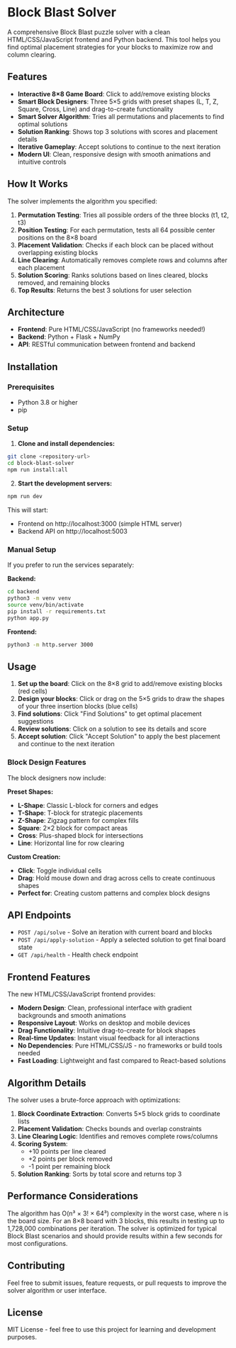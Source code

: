 # Block Blast Solver

A comprehensive Block Blast puzzle solver with a clean HTML/CSS/JavaScript frontend and Python backend. This tool helps you find optimal placement strategies for your blocks to maximize row and column clearing.

## Features

- **Interactive 8×8 Game Board**: Click to add/remove existing blocks
- **Smart Block Designers**: Three 5×5 grids with preset shapes (L, T, Z, Square, Cross, Line) and drag-to-create functionality
- **Smart Solver Algorithm**: Tries all permutations and placements to find optimal solutions
- **Solution Ranking**: Shows top 3 solutions with scores and placement details
- **Iterative Gameplay**: Accept solutions to continue to the next iteration
- **Modern UI**: Clean, responsive design with smooth animations and intuitive controls

## How It Works

The solver implements the algorithm you specified:

1. **Permutation Testing**: Tries all possible orders of the three blocks (t1, t2, t3)
2. **Position Testing**: For each permutation, tests all 64 possible center positions on the 8×8 board
3. **Placement Validation**: Checks if each block can be placed without overlapping existing blocks
4. **Line Clearing**: Automatically removes complete rows and columns after each placement
5. **Solution Scoring**: Ranks solutions based on lines cleared, blocks removed, and remaining blocks
6. **Top Results**: Returns the best 3 solutions for user selection

## Architecture

- **Frontend**: Pure HTML/CSS/JavaScript (no frameworks needed!)
- **Backend**: Python + Flask + NumPy
- **API**: RESTful communication between frontend and backend

## Installation

### Prerequisites
- Python 3.8 or higher
- pip

### Setup

1. **Clone and install dependencies:**
```bash
git clone <repository-url>
cd block-blast-solver
npm run install:all
```

2. **Start the development servers:**
```bash
npm run dev
```

This will start:
- Frontend on http://localhost:3000 (simple HTML server)
- Backend API on http://localhost:5003

### Manual Setup

If you prefer to run the services separately:

**Backend:**
```bash
cd backend
python3 -m venv venv
source venv/bin/activate
pip install -r requirements.txt
python app.py
```

**Frontend:**
```bash
python3 -m http.server 3000
```

## Usage

1. **Set up the board**: Click on the 8×8 grid to add/remove existing blocks (red cells)
2. **Design your blocks**: Click or drag on the 5×5 grids to draw the shapes of your three insertion blocks (blue cells)
3. **Find solutions**: Click "Find Solutions" to get optimal placement suggestions
4. **Review solutions**: Click on a solution to see its details and score
5. **Accept solution**: Click "Accept Solution" to apply the best placement and continue to the next iteration

### Block Design Features

The block designers now include:

**Preset Shapes:**
- **L-Shape**: Classic L-block for corners and edges
- **T-Shape**: T-block for strategic placements
- **Z-Shape**: Zigzag pattern for complex fills
- **Square**: 2×2 block for compact areas
- **Cross**: Plus-shaped block for intersections
- **Line**: Horizontal line for row clearing

**Custom Creation:**
- **Click**: Toggle individual cells
- **Drag**: Hold mouse down and drag across cells to create continuous shapes
- **Perfect for**: Creating custom patterns and complex block designs

## API Endpoints

- `POST /api/solve` - Solve an iteration with current board and blocks
- `POST /api/apply-solution` - Apply a selected solution to get final board state
- `GET /api/health` - Health check endpoint

## Frontend Features

The new HTML/CSS/JavaScript frontend provides:

- **Modern Design**: Clean, professional interface with gradient backgrounds and smooth animations
- **Responsive Layout**: Works on desktop and mobile devices
- **Drag Functionality**: Intuitive drag-to-create for block shapes
- **Real-time Updates**: Instant visual feedback for all interactions
- **No Dependencies**: Pure HTML/CSS/JS - no frameworks or build tools needed
- **Fast Loading**: Lightweight and fast compared to React-based solutions

## Algorithm Details

The solver uses a brute-force approach with optimizations:

1. **Block Coordinate Extraction**: Converts 5×5 block grids to coordinate lists
2. **Placement Validation**: Checks bounds and overlap constraints
3. **Line Clearing Logic**: Identifies and removes complete rows/columns
4. **Scoring System**: 
   - +10 points per line cleared
   - +2 points per block removed
   - -1 point per remaining block
5. **Solution Ranking**: Sorts by total score and returns top 3

## Performance Considerations

The algorithm has O(n³ × 3! × 64³) complexity in the worst case, where n is the board size. For an 8×8 board with 3 blocks, this results in testing up to 1,728,000 combinations per iteration. The solver is optimized for typical Block Blast scenarios and should provide results within a few seconds for most configurations.

## Contributing

Feel free to submit issues, feature requests, or pull requests to improve the solver algorithm or user interface.

## License

MIT License - feel free to use this project for learning and development purposes.
